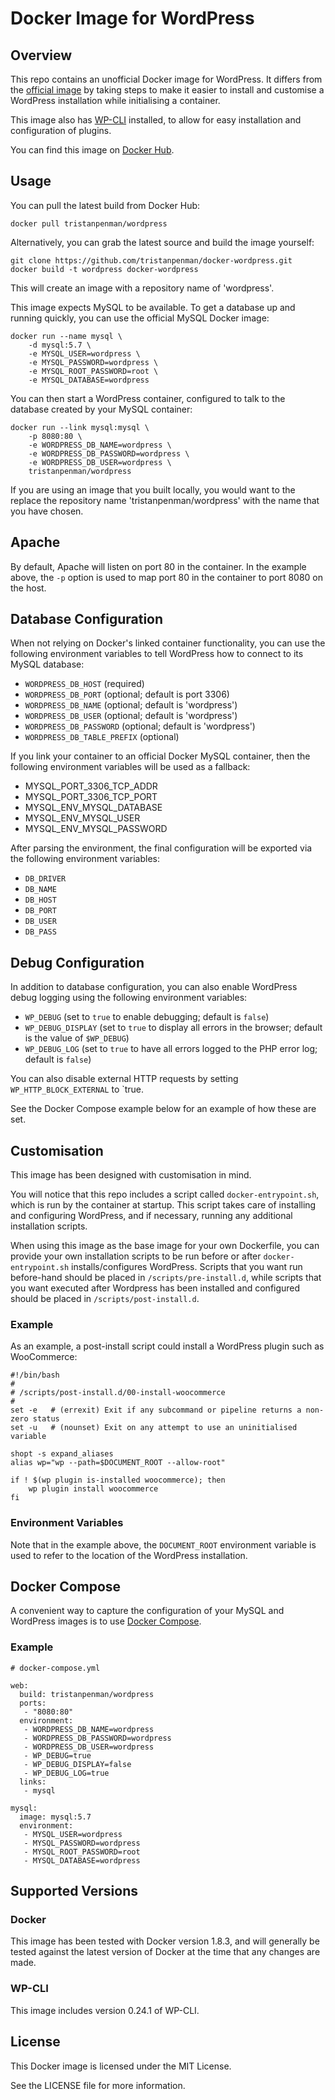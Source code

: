 # Docker Image for WordPress #

## Overview ##

This repo contains an unofficial Docker image for WordPress. It differs from the [official image](https://hub.docker.com/_/wordpress/) by taking steps to make it easier to install and customise a WordPress installation while initialising a container.

This image also has [WP-CLI](http://wp-cli.org/) installed, to allow for easy installation and configuration of plugins.

You can find this image on [Docker Hub](https://hub.docker.com/r/tristanpenman/wordpress/).

## Usage ##

You can pull the latest build from Docker Hub:

    docker pull tristanpenman/wordpress

Alternatively, you can grab the latest source and build the image yourself:

    git clone https://github.com/tristanpenman/docker-wordpress.git
    docker build -t wordpress docker-wordpress

This will create an image with a repository name of 'wordpress'.

This image expects MySQL to be available. To get a database up and running quickly, you can use the official MySQL Docker image:

    docker run --name mysql \
        -d mysql:5.7 \
        -e MYSQL_USER=wordpress \
        -e MYSQL_PASSWORD=wordpress \
        -e MYSQL_ROOT_PASSWORD=root \
        -e MYSQL_DATABASE=wordpress

You can then start a WordPress container, configured to talk to the database created by your MySQL container:

    docker run --link mysql:mysql \
        -p 8080:80 \
        -e WORDPRESS_DB_NAME=wordpress \
        -e WORDPRESS_DB_PASSWORD=wordpress \
        -e WORDPRESS_DB_USER=wordpress \
        tristanpenman/wordpress

If you are using an image that you built locally, you would want to the replace the repository name 'tristanpenman/wordpress' with the name that you have chosen.

## Apache ##

By default, Apache will listen on port 80 in the container. In the example above, the `-p` option is used to map port 80 in the container to port 8080 on the host.

## Database Configuration ##

When not relying on Docker's linked container functionality, you can use the following environment variables to tell WordPress how to connect to its MySQL database:

 * `WORDPRESS_DB_HOST` (required)
 * `WORDPRESS_DB_PORT` (optional; default is port 3306)
 * `WORDPRESS_DB_NAME` (optional; default is 'wordpress')
 * `WORDPRESS_DB_USER` (optional; default is 'wordpress')
 * `WORDPRESS_DB_PASSWORD` (optional; default is 'wordpress')
 * `WORDPRESS_DB_TABLE_PREFIX` (optional)

If you link your container to an official Docker MySQL container, then the following environment variables will be used as a fallback:

 * MYSQL_PORT_3306_TCP_ADDR
 * MYSQL_PORT_3306_TCP_PORT
 * MYSQL_ENV_MYSQL_DATABASE
 * MYSQL_ENV_MYSQL_USER
 * MYSQL_ENV_MYSQL_PASSWORD

After parsing the environment, the final configuration will be exported via the following environment variables:

 * `DB_DRIVER`
 * `DB_NAME`
 * `DB_HOST`
 * `DB_PORT`
 * `DB_USER`
 * `DB_PASS`

## Debug Configuration ##

In addition to database configuration, you can also enable WordPress debug logging using the following environment variables:

 * `WP_DEBUG` (set to `true` to enable debugging; default is `false`)
 * `WP_DEBUG_DISPLAY` (set to `true` to display all errors in the browser; default is the value of `$WP_DEBUG`)
 * `WP_DEBUG_LOG` (set to `true` to have all errors logged to the PHP error log; default is `false`)

You can also disable external HTTP requests by setting `WP_HTTP_BLOCK_EXTERNAL` to `true.

See the Docker Compose example below for an example of how these are set.

## Customisation ##

This image has been designed with customisation in mind.

You will notice that this repo includes a script called `docker-entrypoint.sh`, which is run by the container at startup. This script takes care of installing and configuring WordPress, and if necessary, running any additional installation scripts.

When using this image as the base image for your own Dockerfile, you can provide your own installation scripts to be run before or after `docker-entrypoint.sh` installs/configures WordPress. Scripts that you want run before-hand should be placed in `/scripts/pre-install.d`, while scripts that you want executed after Wordpress has been installed and configured should be placed in `/scripts/post-install.d`.

### Example ###

As an example, a post-install script could install a WordPress plugin such as WooCommerce:

    #!/bin/bash
    #
    # /scripts/post-install.d/00-install-woocommerce
    #
    set -e   # (errexit) Exit if any subcommand or pipeline returns a non-zero status
    set -u   # (nounset) Exit on any attempt to use an uninitialised variable

    shopt -s expand_aliases
    alias wp="wp --path=$DOCUMENT_ROOT --allow-root"

    if ! $(wp plugin is-installed woocommerce); then
        wp plugin install woocommerce
    fi

### Environment Variables ###

Note that in the example above, the `DOCUMENT_ROOT` environment variable is used to refer to the location of the WordPress installation.

## Docker Compose ##

A convenient way to capture the configuration of your MySQL and WordPress images is to use [Docker Compose](https://docs.docker.com/compose/).

### Example ###

    # docker-compose.yml

    web:
      build: tristanpenman/wordpress
      ports: 
       - "8080:80"
      environment:
       - WORDPRESS_DB_NAME=wordpress
       - WORDPRESS_DB_PASSWORD=wordpress
       - WORDPRESS_DB_USER=wordpress
       - WP_DEBUG=true
       - WP_DEBUG_DISPLAY=false
       - WP_DEBUG_LOG=true
      links:
       - mysql

    mysql:
      image: mysql:5.7
      environment:
       - MYSQL_USER=wordpress
       - MYSQL_PASSWORD=wordpress
       - MYSQL_ROOT_PASSWORD=root
       - MYSQL_DATABASE=wordpress

## Supported Versions ##

### Docker ###

This image has been tested with Docker version 1.8.3, and will generally be tested against the latest version of Docker at the time that any changes are made.

### WP-CLI ###

This image includes version 0.24.1 of WP-CLI.

## License ##

This Docker image is licensed under the MIT License.

See the LICENSE file for more information.
